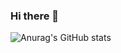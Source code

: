 ### Hi there 👋


![Anurag's GitHub stats](https://github-readme-stats.vercel.app/api?username=BigMacKIM&theme=swift&show_icons=true)
